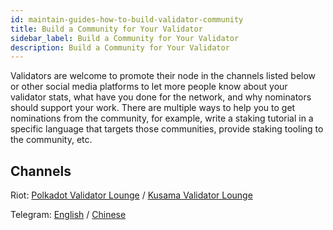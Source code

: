 ```yaml
---
id: maintain-guides-how-to-build-validator-community
title: Build a Community for Your Validator
sidebar_label: Build a Community for Your Validator
description: Build a Community for Your Validator
---
```


Validators are welcome to promote their node in the channels listed below or other social media
platforms to let more people know about your validator stats, what have you done for the network,
and why nominators should support your work. There are multiple ways to help you to get nominations
from the community, for example, write a staking tutorial in a specific language that targets those
communities, provide staking tooling to the community, etc.

## Channels

Riot: [Polkadot Validator Lounge](https://riot.im/app/#/room/#polkadot-validator-lounge:matrix.org)
/
[Kusama Validator Lounge](https://riot.im/app/#/room/!LhjZccBOqFNYKLdmbb:polkadot.builders?via=matrix.parity.io&via=matrix.org&via=web3.foundation)

Telegram: [English](https://t.me/PolkadotOfficial) / [Chinese](https://t.me/polkadotChi)
